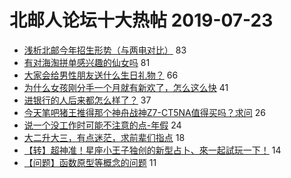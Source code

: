 # 北邮人论坛十大热帖 2019-07-23

- [浅析北邮今年招生形势（与两电对比）](https://bbs.byr.cn/article/Picture/3245708) 83
- [有对海淘拼单感兴趣的仙女吗](https://bbs.byr.cn/article/Beauty/328308) 81
- [大家会给男性朋友送什么生日礼物？](https://bbs.byr.cn/article/Talking/6137320) 66
- [为什么女孩刚分手一个月就有新欢了，怎么这么快](https://bbs.byr.cn/article/Feeling/3116675) 41
- [进银行的人后来都怎么样了？](https://bbs.byr.cn/article/Job/2041095) 37
- [今天笔吧猪王推得那个神舟战神Z7-CT5NA值得买吗？求问](https://bbs.byr.cn/article/Notebook/179602) 26
- [说一个没工作时可能不注意的点-年假](https://bbs.byr.cn/article/WorkLife/1126617) 24
- [大二升大三，有点迷茫，求前辈们指点](https://bbs.byr.cn/article/GoAbroad/365504) 18
- [【转】超神准！星座小王子独创的新型占卜、來一起試玩一下！](https://bbs.byr.cn/article/Constellations/326533) 14
- [【问题】函数原型等概念的问题](https://bbs.byr.cn/article/CPP/99210) 11


